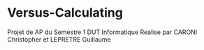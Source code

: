 # Versus-Calculating
Projet de AP du Semestre 1 DUT Informatique
Realise par CARONI Christopher et LEPRETRE Guillaume
